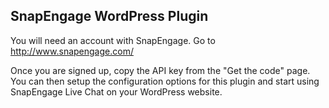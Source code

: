 SnapEngage WordPress Plugin
---------------------------

You will need an account with SnapEngage.  Go to http://www.snapengage.com/

Once you are signed up, copy the API key from the "Get the code" page.  You
can then setup the configuration options for this plugin and start using
SnapEngage Live Chat on your WordPress website.